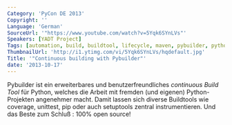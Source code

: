 ```yaml
---
Category: 'PyCon DE 2013'
Copyright: ''
Language: 'German'
SourceUrl: '"https://www.youtube.com/watch?v=5Yqk6SYnLVs"'
Speakers: [YADT Project]
Tags: [automation, build, buildtool, lifecycle, maven, pybuilder, python]
ThumbnailUrl: 'http://i1.ytimg.com/vi/5Yqk6SYnLVs/hqdefault.jpg'
Title: '"Continuous building with Pybuilder"'
date: '2013-10-17'
---
```

Pybuilder ist ein erweiterbares und benutzerfreundliches *continuous Build Tool*
für Python, welches die Arbeit mit fremden (und eigenen) Python-Projekten
angenehmer macht. Damit lassen sich diverse Buildtools wie coverage, unittest,
pip oder auch setuptools zentral instrumentieren. Und das Beste zum Schluß : 100% open source!